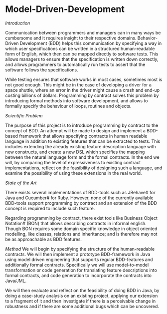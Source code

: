Model-Driven-Development
========================

_Introduction_

Communication between programmers and managers can in many ways be cumbersome and it requires insight to their respective domains. 
Behavior-Driven Development (BDD) helps this communication by specifying a way in which user specifications can be written in a structured human-readable form of English, which then can be mapped directly to software tests. 
This allows managers to ensure that the specification is written down correctly, and allows programmers to automatically run tests to assert that the software follows the specifications. 

While testing ensures that software works in most cases, sometimes most is not good enough. This might be in the case of developing a driver for a space shuttle, where an error in the driver might cause a crash and end-up costing billions of dollars. 
Programming by contract solves this problem by introducing formal methods into software development, and allows to formally specify the behaviour of loops, routines and objects. 

_Scientific Problem_

The purpose of this project is to introduce programming by contract to the concept of BDD. 
An attempt will be made to design and implement a BDD-based framework that allows specifying contracts in human readable language in addition to existing features that can be extracted to tests. 
This includes extending the already existing feature description language with new constructs, and create a new DSL which specifies the mapping between the natural language form and the formal contracts. 
In the end we will, by comparing the level of expressiveness to existing contract implementations, reflect on the feasibility of designing such a language, and examine the possibility of using these extensions in the real world. 

_State of the Art_

There exists several implementations of BDD-tools such as JBehave# for Java and Cucumber# for Ruby. However, none of the currently available BDD-tools support programming by contract and an extension of the BDD concept is required to include such feature. 

Regarding programming by contract, there exist tools like Business Object Notation# (BON) that allows describing contracts in informal english. Though BON requires some domain specific knowledge in object oriented modelling, like classes, relations and inheritance; and is therefore may not be as approachable as BDD features. 


_Method_
We will begin by specifying the structure of the human-readable contracts. 
We will then implement a prototype BDD-framework in Java using model driven engineering that supports regular BDD-features and additionally formal contracts. 
Specifically we will use model-to-model transformation or code generation for translating feature descriptions into formal contracts, and code generation to incorporate the contracts into Java/JML. 

We will then evaluate and reflect on the feasibility of doing BDD in Java, by doing a case-study analysis on an existing project, applying our extension to a fragment of it and then investigate if there is a perceivable change in robustness and if there are some additional bugs which can be uncovered.